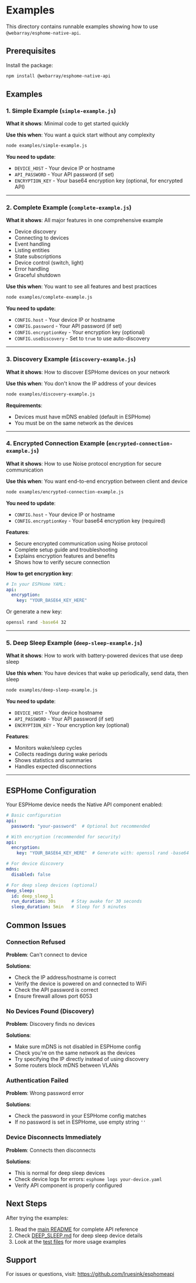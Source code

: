 # Examples

This directory contains runnable examples showing how to use `@webarray/esphome-native-api`.

## Prerequisites

Install the package:

```bash
npm install @webarray/esphome-native-api
```

## Examples

### 1. Simple Example (`simple-example.js`)

**What it shows**: Minimal code to get started quickly

**Use this when**: You want a quick start without any complexity

```bash
node examples/simple-example.js
```

**You need to update**:
- `DEVICE_HOST` - Your device IP or hostname
- `API_PASSWORD` - Your API password (if set)
- `ENCRYPTION_KEY` - Your base64 encryption key (optional, for encrypted API)

---

### 2. Complete Example (`complete-example.js`)

**What it shows**: All major features in one comprehensive example
- Device discovery
- Connecting to devices
- Event handling
- Listing entities
- State subscriptions
- Device control (switch, light)
- Error handling
- Graceful shutdown

**Use this when**: You want to see all features and best practices

```bash
node examples/complete-example.js
```

**You need to update**:
- `CONFIG.host` - Your device IP or hostname
- `CONFIG.password` - Your API password (if set)
- `CONFIG.encryptionKey` - Your encryption key (optional)
- `CONFIG.useDiscovery` - Set to `true` to use auto-discovery

---

### 3. Discovery Example (`discovery-example.js`)

**What it shows**: How to discover ESPHome devices on your network

**Use this when**: You don't know the IP address of your devices

```bash
node examples/discovery-example.js
```

**Requirements**:
- Devices must have mDNS enabled (default in ESPHome)
- You must be on the same network as the devices

---

### 4. Encrypted Connection Example (`encrypted-connection-example.js`)

**What it shows**: How to use Noise protocol encryption for secure communication

**Use this when**: You want end-to-end encryption between client and device

```bash
node examples/encrypted-connection-example.js
```

**You need to update**:
- `CONFIG.host` - Your device IP or hostname
- `CONFIG.encryptionKey` - Your base64 encryption key (required)

**Features**:
- Secure encrypted communication using Noise protocol
- Complete setup guide and troubleshooting
- Explains encryption features and benefits
- Shows how to verify secure connection

**How to get encryption key**:
```yaml
# In your ESPHome YAML:
api:
  encryption:
    key: "YOUR_BASE64_KEY_HERE"
```

Or generate a new key:
```bash
openssl rand -base64 32
```

---

### 5. Deep Sleep Example (`deep-sleep-example.js`)

**What it shows**: How to work with battery-powered devices that use deep sleep

**Use this when**: You have devices that wake up periodically, send data, then sleep

```bash
node examples/deep-sleep-example.js
```

**You need to update**:
- `DEVICE_HOST` - Your device hostname
- `API_PASSWORD` - Your API password (if set)
- `ENCRYPTION_KEY` - Your encryption key (optional)

**Features**:
- Monitors wake/sleep cycles
- Collects readings during wake periods
- Shows statistics and summaries
- Handles expected disconnections

---

## ESPHome Configuration

Your ESPHome device needs the Native API component enabled:

```yaml
# Basic configuration
api:
  password: "your-password"  # Optional but recommended

# With encryption (recommended for security)
api:
  encryption:
    key: "YOUR_BASE64_KEY_HERE"  # Generate with: openssl rand -base64 32

# For device discovery
mdns:
  disabled: false

# For deep sleep devices (optional)
deep_sleep:
  id: deep_sleep_1
  run_duration: 30s      # Stay awake for 30 seconds
  sleep_duration: 5min   # Sleep for 5 minutes
```

## Common Issues

### Connection Refused

**Problem**: Can't connect to device

**Solutions**:
- Check the IP address/hostname is correct
- Verify the device is powered on and connected to WiFi
- Check the API password is correct
- Ensure firewall allows port 6053

### No Devices Found (Discovery)

**Problem**: Discovery finds no devices

**Solutions**:
- Make sure mDNS is not disabled in ESPHome config
- Check you're on the same network as the devices
- Try specifying the IP directly instead of using discovery
- Some routers block mDNS between VLANs

### Authentication Failed

**Problem**: Wrong password error

**Solutions**:
- Check the password in your ESPHome config matches
- If no password is set in ESPHome, use empty string `''`

### Device Disconnects Immediately

**Problem**: Connects then disconnects

**Solutions**:
- This is normal for deep sleep devices
- Check device logs for errors: `esphome logs your-device.yaml`
- Verify API component is properly configured

## Next Steps

After trying the examples:

1. Read the [main README](../README.md) for complete API reference
2. Check [DEEP_SLEEP.md](../DEEP_SLEEP.md) for deep sleep device details
3. Look at the [test files](../test/) for more usage examples

## Support

For issues or questions, visit: https://github.com/lruesink/esphomeapi
